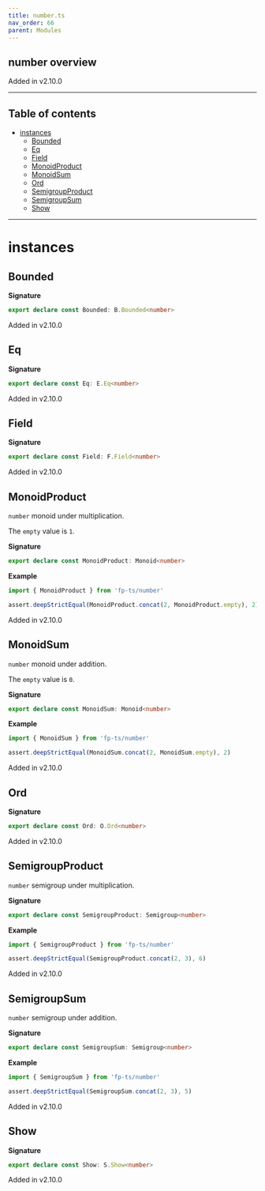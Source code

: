 ```yaml
---
title: number.ts
nav_order: 66
parent: Modules
---
```


## number overview

Added in v2.10.0

---

<h2 class="text-delta">Table of contents</h2>

- [instances](#instances)
  - [Bounded](#bounded)
  - [Eq](#eq)
  - [Field](#field)
  - [MonoidProduct](#monoidproduct)
  - [MonoidSum](#monoidsum)
  - [Ord](#ord)
  - [SemigroupProduct](#semigroupproduct)
  - [SemigroupSum](#semigroupsum)
  - [Show](#show)

---

# instances

## Bounded

**Signature**

```ts
export declare const Bounded: B.Bounded<number>
```

Added in v2.10.0

## Eq

**Signature**

```ts
export declare const Eq: E.Eq<number>
```

Added in v2.10.0

## Field

**Signature**

```ts
export declare const Field: F.Field<number>
```

Added in v2.10.0

## MonoidProduct

`number` monoid under multiplication.

The `empty` value is `1`.

**Signature**

```ts
export declare const MonoidProduct: Monoid<number>
```

**Example**

```ts
import { MonoidProduct } from 'fp-ts/number'

assert.deepStrictEqual(MonoidProduct.concat(2, MonoidProduct.empty), 2)
```

Added in v2.10.0

## MonoidSum

`number` monoid under addition.

The `empty` value is `0`.

**Signature**

```ts
export declare const MonoidSum: Monoid<number>
```

**Example**

```ts
import { MonoidSum } from 'fp-ts/number'

assert.deepStrictEqual(MonoidSum.concat(2, MonoidSum.empty), 2)
```

Added in v2.10.0

## Ord

**Signature**

```ts
export declare const Ord: O.Ord<number>
```

Added in v2.10.0

## SemigroupProduct

`number` semigroup under multiplication.

**Signature**

```ts
export declare const SemigroupProduct: Semigroup<number>
```

**Example**

```ts
import { SemigroupProduct } from 'fp-ts/number'

assert.deepStrictEqual(SemigroupProduct.concat(2, 3), 6)
```

Added in v2.10.0

## SemigroupSum

`number` semigroup under addition.

**Signature**

```ts
export declare const SemigroupSum: Semigroup<number>
```

**Example**

```ts
import { SemigroupSum } from 'fp-ts/number'

assert.deepStrictEqual(SemigroupSum.concat(2, 3), 5)
```

Added in v2.10.0

## Show

**Signature**

```ts
export declare const Show: S.Show<number>
```

Added in v2.10.0
